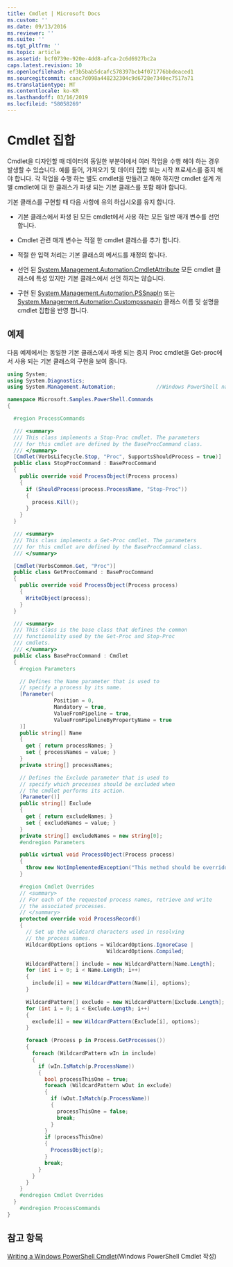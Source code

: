 ```yaml
---
title: Cmdlet | Microsoft Docs
ms.custom: ''
ms.date: 09/13/2016
ms.reviewer: ''
ms.suite: ''
ms.tgt_pltfrm: ''
ms.topic: article
ms.assetid: bcf0739e-920e-4dd8-afca-2c6d6927bc2a
caps.latest.revision: 10
ms.openlocfilehash: ef3b5bab5dcafc578397bcb4f071776bbdeaced1
ms.sourcegitcommit: caac7d098a448232304c9d6728e7340ec7517a71
ms.translationtype: MT
ms.contentlocale: ko-KR
ms.lasthandoff: 03/16/2019
ms.locfileid: "58058269"
---
```

# <a name="cmdlet-sets"></a>Cmdlet 집합

Cmdlet을 디자인할 때 데이터의 동일한 부분이에서 여러 작업을 수행 해야 하는 경우 발생할 수 있습니다. 예를 들어, 가져오기 및 데이터 집합 또는 시작 프로세스를 중지 해야 합니다. 각 작업을 수행 하는 별도 cmdlet을 만들려고 해야 하지만 cmdlet 설계 개별 cmdlet에 대 한 클래스가 파생 되는 기본 클래스를 포함 해야 합니다.

기본 클래스를 구현할 때 다음 사항에 유의 하십시오를 유지 합니다.

- 기본 클래스에서 파생 된 모든 cmdlet에서 사용 하는 모든 일반 매개 변수를 선언 합니다.

- Cmdlet 관련 매개 변수는 적절 한 cmdlet 클래스를 추가 합니다.

- 적절 한 입력 처리는 기본 클래스의 메서드를 재정의 합니다.

- 선언 된 [System.Management.Automation.CmdletAttribute](/dotnet/api/System.Management.Automation.CmdletAttribute) 모든 cmdlet 클래스에 특성 있지만 기본 클래스에서 선언 하지는 않습니다.

- 구현 된 [System.Management.Automation.PSSnapIn](/dotnet/api/System.Management.Automation.PSSnapIn) 또는 [System.Management.Automation.Custompssnapin](/dotnet/api/System.Management.Automation.CustomPSSnapIn) 클래스 이름 및 설명을 cmdlet 집합을 반영 합니다.

## <a name="example"></a>예제

다음 예제에서는 동일한 기본 클래스에서 파생 되는 중지 Proc cmdlet을 Get-proc에서 사용 되는 기본 클래스의 구현을 보여 줍니다.

```csharp
using System;
using System.Diagnostics;
using System.Management.Automation;             //Windows PowerShell namespace.

namespace Microsoft.Samples.PowerShell.Commands
{

  #region ProcessCommands

  /// <summary>
  /// This class implements a Stop-Proc cmdlet. The parameters
  /// for this cmdlet are defined by the BaseProcCommand class.
  /// </summary>
  [Cmdlet(VerbsLifecycle.Stop, "Proc", SupportsShouldProcess = true)]
  public class StopProcCommand : BaseProcCommand
  {
    public override void ProcessObject(Process process)
    {
      if (ShouldProcess(process.ProcessName, "Stop-Proc"))
      {
        process.Kill();
      }
    }
  }

  /// <summary>
  /// This class implements a Get-Proc cmdlet. The parameters
  /// for this cmdlet are defined by the BaseProcCommand class.
  /// </summary>

  [Cmdlet(VerbsCommon.Get, "Proc")]
  public class GetProcCommand : BaseProcCommand
  {
    public override void ProcessObject(Process process)
    {
      WriteObject(process);
    }
  }

  /// <summary>
  /// This class is the base class that defines the common
  /// functionality used by the Get-Proc and Stop-Proc
  /// cmdlets.
  /// </summary>
  public class BaseProcCommand : Cmdlet
  {
    #region Parameters

    // Defines the Name parameter that is used to
    // specify a process by its name.
    [Parameter(
               Position = 0,
               Mandatory = true,
               ValueFromPipeline = true,
               ValueFromPipelineByPropertyName = true
    )]
    public string[] Name
    {
      get { return processNames; }
      set { processNames = value; }
    }
    private string[] processNames;

    // Defines the Exclude parameter that is used to
    // specify which processes should be excluded when
    // the cmdlet performs its action.
    [Parameter()]
    public string[] Exclude
    {
      get { return excludeNames; }
      set { excludeNames = value; }
    }
    private string[] excludeNames = new string[0];
    #endregion Parameters

    public virtual void ProcessObject(Process process)
    {
      throw new NotImplementedException("This method should be overridden.");
    }

    #region Cmdlet Overrides
    // <summary>
    // For each of the requested process names, retrieve and write
    // the associated processes.
    // </summary>
    protected override void ProcessRecord()
    {
      // Set up the wildcard characters used in resolving
      // the process names.
      WildcardOptions options = WildcardOptions.IgnoreCase |
                                WildcardOptions.Compiled;

      WildcardPattern[] include = new WildcardPattern[Name.Length];
      for (int i = 0; i < Name.Length; i++)
      {
        include[i] = new WildcardPattern(Name[i], options);
      }

      WildcardPattern[] exclude = new WildcardPattern[Exclude.Length];
      for (int i = 0; i < Exclude.Length; i++)
      {
        exclude[i] = new WildcardPattern(Exclude[i], options);
      }

      foreach (Process p in Process.GetProcesses())
      {
        foreach (WildcardPattern wIn in include)
        {
          if (wIn.IsMatch(p.ProcessName))
          {
            bool processThisOne = true;
            foreach (WildcardPattern wOut in exclude)
            {
              if (wOut.IsMatch(p.ProcessName))
              {
                processThisOne = false;
                break;
              }
            }
            if (processThisOne)
            {
              ProcessObject(p);
            }
            break;
          }
        }
      }
    }
    #endregion Cmdlet Overrides
  }
    #endregion ProcessCommands
}
```

## <a name="see-also"></a>참고 항목

[Writing a Windows PowerShell Cmdlet](./writing-a-windows-powershell-cmdlet.md)(Windows PowerShell Cmdlet 작성)
